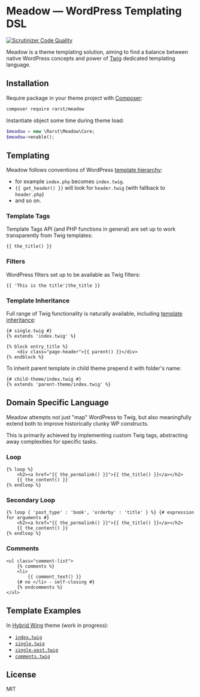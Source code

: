 # Meadow — WordPress Templating DSL
[![Scrutinizer Code Quality](https://scrutinizer-ci.com/g/Rarst/meadow/badges/quality-score.png?b=master)](https://scrutinizer-ci.com/g/Rarst/meadow/?branch=master)

Meadow is a theme templating solution, aiming to find a balance between native WordPress concepts and power of [Twig](http://twig.sensiolabs.org/) dedicated templating language.

## Installation

Require package in your theme project with [Composer](https://getcomposer.org/):

```bash
composer require rarst/meadow
```

Instantiate object some time during theme load:

```php
$meadow = new \Rarst\Meadow\Core;
$meadow->enable();
```

## Templating

Meadow follows conventions of WordPress [template hierarchy](https://codex.wordpress.org/Template_Hierarchy#Visual_Overview):

 - for example `index.php` becomes `index.twig`.
 - `{{ get_header() }}` will look for `header.twig` (with fallback to `header.php`)
 - and so on.

### Template Tags

Template Tags API (and PHP functions in general) are set up to work transparently from Twig templates:

```twig
{{ the_title() }}
```

### Filters

WordPress filters set up to be available as Twig filters:

```twig
{{ 'This is the title'|the_title }}
```

### Template Inheritance

Full range of Twig functionality is naturally available, including [template inheritance](http://twig.sensiolabs.org/doc/templates.html#template-inheritance):

```twig
{# single.twig #}
{% extends 'index.twig' %}

{% block entry_title %}
	<div class="page-header">{{ parent() }}</div>
{% endblock %}
```

To inherit parent template in child theme prepend it with folder's name:

```twig
{# child-theme/index.twig #}
{% extends 'parent-theme/index.twig' %}
```

## Domain Specific Language

Meadow attempts not just "map" WordPress to Twig, but also meaningfully extend both to improve historically clunky WP constructs.

This is primarily achieved by implementing custom Twig tags, abstracting away complexities for specific tasks.

### Loop

```twig
{% loop %}
	<h2><a href="{{ the_permalink() }}">{{ the_title() }}</a></h2>
	{{ the_content() }}
{% endloop %}
```

### Secondary Loop

```twig
{% loop { 'post_type' : 'book', 'orderby' : 'title' } %} {# expression for arguments #}
	<h2><a href="{{ the_permalink() }}">{{ the_title() }}</a></h2>
	{{ the_content() }}
{% endloop %}
```

### Comments

```twig
<ul class="comment-list">
	{% comments %}
	<li>
		{{ comment_text() }}
	{# no </li> - self-closing #}
	{% endcomments %}
</ul>
```

## Template Examples

In [Hybrid Wing](https://github.com/Rarst/hybrid-wing) theme (work in progress):

 - [`index.twig`](https://github.com/Rarst/hybrid-wing/blob/master/index.twig)
  - [`single.twig`](https://github.com/Rarst/hybrid-wing/blob/master/single.twig)
   - [`single-post.twig`](https://github.com/Rarst/hybrid-wing/blob/master/single-post.twig)
  - [`comments.twig`](https://github.com/Rarst/hybrid-wing/blob/master/comments.twig)

## License

MIT